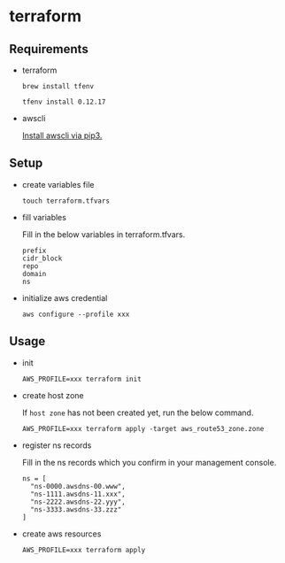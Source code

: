 # terraform
## Requirements
- terraform

    `brew install tfenv`
    
    `tfenv install 0.12.17`
- awscli

    [Install awscli via pip3.](https://docs.aws.amazon.com/ja_jp/cli/latest/userguide/install-macos.html#awscli-install-osx-pip)
## Setup
- create variables file

    `touch terraform.tfvars`
- fill variables

    Fill in the below variables in terraform.tfvars.
    
    ```
    prefix
    cidr_block
    repo
    domain
    ns
    ```
- initialize aws credential

    `aws configure --profile xxx`
## Usage
- init 
    
    `AWS_PROFILE=xxx terraform init`
- create host zone

    If `host zone` has not been created yet, run the below command.
    
    `AWS_PROFILE=xxx terraform apply -target aws_route53_zone.zone`
- register ns records

    Fill in the ns records which you confirm in your management console.
    
    ```
    ns = [
      "ns-0000.awsdns-00.www",
      "ns-1111.awsdns-11.xxx",
      "ns-2222.awsdns-22.yyy",
      "ns-3333.awsdns-33.zzz"
    ]
    ```
- create aws resources

    `AWS_PROFILE=xxx terraform apply`